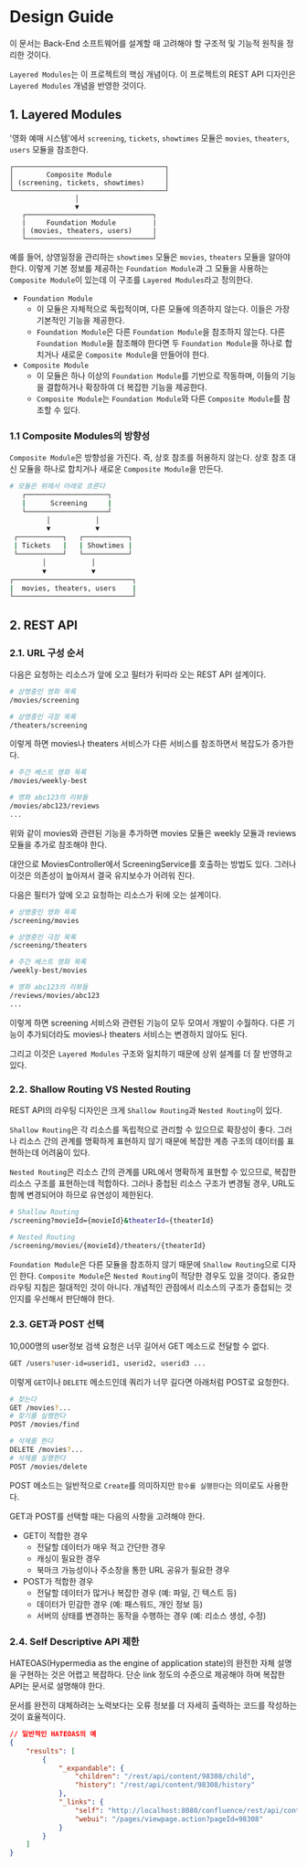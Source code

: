 # Design Guide

이 문서는 Back-End 소프트웨어를 설계할 때 고려해야 할 구조적 및 기능적 원칙을 정리한 것이다.

`Layered Modules`는 이 프로젝트의 핵심 개념이다. 이 프로젝트의 REST API 디자인은 `Layered Modules` 개념을 반영한 것이다.

## 1. Layered Modules

'영화 예매 시스템'에서 `screening`, `tickets`, `showtimes` 모듈은 `movies`, `theaters`, `users` 모듈을 참조한다.

```
┌─────────────────────────────────────┐
│        Composite Module             │
│ (screening, tickets, showtimes)     │
└─────────────────────────────────────┘
                │
                ▼
   ┌───────────────────────────────┐
   |     Foundation Module         |
   | (movies, theaters, users)     |
   └───────────────────────────────┘
```

예를 들어, 상영일정을 관리하는 `showtimes` 모듈은 `movies`, `theaters` 모듈을 알아야 한다. 이렇게 기본 정보를 제공하는 `Foundation Module`과 그 모듈을 사용하는 `Composite Module`이 있는데 이 구조를 `Layered Modules`라고 정의한다.

-   `Foundation Module`
    -   이 모듈은 자체적으로 독립적이며, 다른 모듈에 의존하지 않는다. 이들은 가장 기본적인 기능을 제공한다.
    -   `Foundation Module`은 다른 `Foundation Module`을 참조하지 않는다. 다른 `Foundation Module`을 참조해야 한다면 두 `Foundation Module`을 하나로 합치거나 새로운 `Composite Module`을 만들어야 한다.
-   `Composite Module`
    -   이 모듈은 하나 이상의 `Foundation Module`를 기반으로 작동하며, 이들의 기능을 결합하거나 확장하여 더 복잡한 기능을 제공한다.
    -   `Composite Module`는 `Foundation Module`와 다른 `Composite Module`를 참조할 수 있다.

### 1.1 Composite Modules의 방향성

`Composite Module`은 방향성을 가진다. 즉, 상호 참조를 허용하지 않는다. 상호 참조 대신 모듈을 하나로 합치거나 새로운 `Composite Module`을 만든다.

```sh
# 모듈은 위에서 아래로 흐른다
   ┌────────────────────┐
   |      Screening     |
   └────────────────────┘
         │           │
         ▼           ▼
 ┌───────────┐   ┌───────────┐
 | Tickets   |   | Showtimes |
 └───────────┘   └───────────┘
        │           │
        ▼           ▼
┌─────────────────────────────┐
|  movies, theaters, users    |
└─────────────────────────────┘
```

## 2. REST API

### 2.1. URL 구성 순서

다음은 요청하는 리소스가 앞에 오고 필터가 뒤따라 오는 REST API 설계이다.

```sh
# 상영중인 영화 목록
/movies/screening

# 상영중인 극장 목록
/theaters/screening
```

이렇게 하면 movies나 theaters 서비스가 다른 서비스를 참조하면서 복잡도가 증가한다.

```sh
# 주간 베스트 영화 목록
/movies/weekly-best

# 영화 abc123의 리뷰들
/movies/abc123/reviews
...
```

위와 같이 movies와 관련된 기능을 추가하면 movies 모듈은 weekly 모듈과 reviews 모듈을 추가로 참조해야 한다.

대안으로 MoviesController에서 ScreeningService를 호출하는 방법도 있다. 그러나 이것은 의존성이 높아져서 결국 유지보수가 어려워 진다.

다음은 필터가 앞에 오고 요청하는 리소스가 뒤에 오는 설계이다.

```sh
# 상영중인 영화 목록
/screening/movies

# 상영중인 극장 목록
/screening/theaters

# 주간 베스트 영화 목록
/weekly-best/movies

# 영화 abc123의 리뷰들
/reviews/movies/abc123
...
```

이렇게 하면 screening 서비스와 관련된 기능이 모두 모여서 개발이 수월하다. 다른 기능이 추가되더라도 movies나 theaters 서비스는 변경하지 않아도 된다.

그리고 이것은 `Layered Modules` 구조와 일치하기 때문에 상위 설계를 더 잘 반영하고 있다.

### 2.2. Shallow Routing VS Nested Routing

REST API의 라우팅 디자인은 크게 `Shallow Routing`과 `Nested Routing`이 있다.

`Shallow Routing`은 각 리소스를 독립적으로 관리할 수 있으므로 확장성이 좋다. 그러나 리소스 간의 관계를 명확하게 표현하지 않기 때문에 복잡한 계층 구조의 데이터를 표현하는데 어려움이 있다.

`Nested Routing`은 리소스 간의 관계를 URL에서 명확하게 표현할 수 있으므로, 복잡한 리소스 구조를 표현하는데 적합하다. 그러나 중첩된 리소스 구조가 변경될 경우, URL도 함께 변경되어야 하므로 유연성이 제한된다.

```sh
# Shallow Routing
/screening?movieId={movieId}&theaterId={theaterId}

# Nested Routing
/screening/movies/{movieId}/theaters/{theaterId}
```

`Foundation Module`은 다른 모듈을 참조하지 않기 때문에 `Shallow Routing`으로 디자인 한다. `Composite Module`은 `Nested Routing`이 적당한 경우도 있을 것이다.
중요한 라우팅 지침은 절대적인 것이 아니다. 개념적인 관점에서 리소스의 구조가 중첩되는 것인지를 우선해서 판단해야 한다.

### 2.3. GET과 POST 선택

10,000명의 user정보 검색 요청은 너무 길어서 GET 메소드로 전달할 수 없다.

```sh
GET /users?user-id=userid1, userid2, userid3 ...
```

이렇게 `GET`이나 `DELETE` 메소드인데 쿼리가 너무 길다면 아래처럼 POST로 요청한다.

```sh
# 찾는다
GET /movies?...
# 찾기를 실행한다
POST /movies/find

# 삭제를 한다
DELETE /movies?...
# 삭제를 실행한다
POST /movies/delete
```

POST 메소드는 일반적으로 `Create`를 의미하지만 `함수를 실행한다`는 의미로도 사용한다.

GET과 POST를 선택할 때는 다음의 사항을 고려해야 한다.

-   GET이 적합한 경우
    -   전달할 데이터가 매우 적고 간단한 경우
    -   캐싱이 필요한 경우
    -   북마크 가능성이나 주소창을 통한 URL 공유가 필요한 경우
-   POST가 적합한 경우
    -   전달할 데이터가 많거나 복잡한 경우 (예: 파일, 긴 텍스트 등)
    -   데이터가 민감한 경우 (예: 패스워드, 개인 정보 등)
    -   서버의 상태를 변경하는 동작을 수행하는 경우 (예: 리소스 생성, 수정)

### 2.4. Self Descriptive API 제한

HATEOAS(Hypermedia as the engine of application state)의 완전한 자체 설명을 구현하는 것은 어렵고 복잡하다.
단순 link 정도의 수준으로 제공해야 하며 복잡한 API는 문서로 설명해야 한다.

문서를 완전히 대체하려는 노력보다는 오류 정보를 더 자세히 출력하는 코드를 작성하는 것이 효율적이다.

```json
// 일반적인 HATEOAS의 예
{
    "results": [
        {
            "_expandable": {
                "children": "/rest/api/content/98308/child",
                "history": "/rest/api/content/98308/history"
            },
            "_links": {
                "self": "http://localhost:8080/confluence/rest/api/content/98308",
                "webui": "/pages/viewpage.action?pageId=98308"
            }
        }
    ]
}
```

